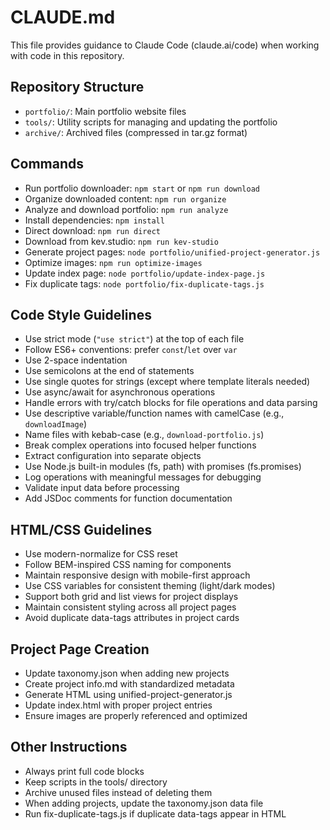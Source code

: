 # CLAUDE.md

This file provides guidance to Claude Code (claude.ai/code) when working with code in this repository.

## Repository Structure
- `portfolio/`: Main portfolio website files
- `tools/`: Utility scripts for managing and updating the portfolio
- `archive/`: Archived files (compressed in tar.gz format)

## Commands
- Run portfolio downloader: `npm start` or `npm run download`
- Organize downloaded content: `npm run organize`
- Analyze and download portfolio: `npm run analyze`
- Install dependencies: `npm install`
- Direct download: `npm run direct`
- Download from kev.studio: `npm run kev-studio`
- Generate project pages: `node portfolio/unified-project-generator.js`
- Optimize images: `npm run optimize-images`
- Update index page: `node portfolio/update-index-page.js`
- Fix duplicate tags: `node portfolio/fix-duplicate-tags.js`

## Code Style Guidelines
- Use strict mode (`"use strict"`) at the top of each file
- Follow ES6+ conventions: prefer `const`/`let` over `var`
- Use 2-space indentation
- Use semicolons at the end of statements
- Use single quotes for strings (except where template literals needed)
- Use async/await for asynchronous operations
- Handle errors with try/catch blocks for file operations and data parsing
- Use descriptive variable/function names with camelCase (e.g., `downloadImage`)
- Name files with kebab-case (e.g., `download-portfolio.js`)
- Break complex operations into focused helper functions
- Extract configuration into separate objects
- Use Node.js built-in modules (fs, path) with promises (fs.promises)
- Log operations with meaningful messages for debugging
- Validate input data before processing
- Add JSDoc comments for function documentation

## HTML/CSS Guidelines
- Use modern-normalize for CSS reset
- Follow BEM-inspired CSS naming for components
- Maintain responsive design with mobile-first approach
- Use CSS variables for consistent theming (light/dark modes)
- Support both grid and list views for project displays
- Maintain consistent styling across all project pages
- Avoid duplicate data-tags attributes in project cards

## Project Page Creation
- Update taxonomy.json when adding new projects
- Create project info.md with standardized metadata
- Generate HTML using unified-project-generator.js
- Update index.html with proper project entries
- Ensure images are properly referenced and optimized

## Other Instructions
- Always print full code blocks
- Keep scripts in the tools/ directory
- Archive unused files instead of deleting them
- When adding projects, update the taxonomy.json data file
- Run fix-duplicate-tags.js if duplicate data-tags appear in HTML